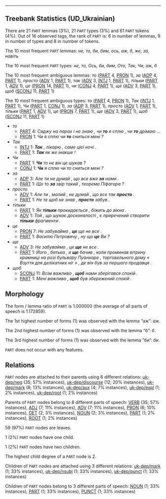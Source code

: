 

--------------------------------------------------------------------------------

## Treebank Statistics (UD_Ukrainian)

There are 21 `PART` lemmas (3%), 21 `PART` types (3%) and 61 `PART` tokens (4%).
Out of 16 observed tags, the rank of `PART` is: 6 in number of lemmas, 9 in number of types and 8 in number of tokens.

The 10 most frequent `PART` lemmas: <em>не, то, би, бим, ось, аж, б, же, за, навіть</em>

The 10 most frequent `PART` types:  <em>не, то, Ось, би, бим, Ото, Так, Чи, аж, б</em>

The 10 most frequent ambiguous lemmas: <em>то</em> ([PART]() 4, [PRON]() 1), <em>за</em> ([ADP]() 4, [PART]() 1), <em>просто</em> ([ADV]() 1, [PART]() 1), <em>так</em> ([ADV]() 3, [INTJ]() 1, [PART]() 1), <em>тільки</em> ([PART]() 1, [ADV]() 1), <em>це</em> ([PRON]() 14, [PART]() 1), <em>чи</em> ([CONJ]() 4, [PART]() 1), <em>ще</em> ([ADV]() 3, [PART]() 1), <em>щоб</em> ([SCONJ]() 11, [PART]() 1)

The 10 most frequent ambiguous types:  <em>то</em> ([PART]() 4, [PRON]() 1), <em>Так</em> ([INTJ]() 1, [PART]() 1), <em>Чи</em> ([PART]() 1, [CONJ]() 1), <em>за</em> ([ADP]() 3, [PART]() 1), <em>просто</em> ([ADV]() 1, [PART]() 1), <em>тільки</em> ([PART]() 1, [ADV]() 1), <em>це</em> ([PRON]() 7, [PART]() 1), <em>ще</em> ([ADV]() 3, [PART]() 1), <em>щоб</em> ([SCONJ]() 11, [PART]() 1)


* <em>то</em>
  * [PART]() 4: <em>Сиджу на парах і не знаю , чи <b>то</b> я сплю , чи <b>то</b> дрімаю …</em>
  * [PRON]() 1: <em>Чи я сплю чи <b>то</b> сниться мені ?</em>
* <em>Так</em>
  * [INTJ]() 1: <em><b>Так</b> , лікарю , саме цієї ночі .</em>
  * [PART]() 1: <em><b>Так</b> як же інакше !</em>
* <em>Чи</em>
  * [PART]() 1: <em><b>Чи</b> то не він це шукав ?</em>
  * [CONJ]() 1: <em><b>Чи</b> я сплю чи то сниться мені ?</em>
* <em>за</em>
  * [ADP]() 3: <em>Але ти не думай , що все вже <b>за</b> нами .</em>
  * [PART]() 1: <em>Що то <b>за</b> звір такий , теорема Піфагора ?</em>
* <em>просто</em>
  * [ADV]() 1: <em>Але ти , малий , не думай , що все так <b>просто</b> .</em>
  * [PART]() 1: <em>Не те щоб не знав , <b>просто</b> забув .</em>
* <em>тільки</em>
  * [PART]() 1: <em>Як <b>тільки</b> прокидається , біжить до вікна .</em>
  * [ADV]() 1: <em>Той , що шукає досконалості , є приречений створити <b>тільки</b> фрагменти .</em>
* <em>це</em>
  * [PRON]() 7: <em>Не забуваймо , <b>це</b> ще не все .</em>
  * [PART]() 1: <em>Василю Петровичу , ну що <b>це</b> Ви ?</em>
* <em>ще</em>
  * [ADV]() 3: <em>Не забуваймо , це <b>ще</b> не все .</em>
  * [PART]() 1: <em>Його , батька , я <b>ще</b> бачив , коли проминав вітрину крамниці на розі бульвару Пуанкаре , торговельного дому « Взуття для делікатних ніг » , де він був за першого продавця .</em>
* <em>щоб</em>
  * [SCONJ]() 11: <em>Всім важливо , <b>щоб</b> нами зберігався спокій .</em>
  * [PART]() 1: <em>Мені важливо , <b>щоб</b> був збережений спокій .</em>

## Morphology

The form / lemma ratio of `PART` is 1.000000 (the average of all parts of speech is 1.172859).

The 1st highest number of forms (1) was observed with the lemma “аж”: <em>аж</em>.

The 2nd highest number of forms (1) was observed with the lemma “б”: <em>б</em>.

The 3rd highest number of forms (1) was observed with the lemma “би”: <em>би</em>.

`PART` does not occur with any features.


## Relations

`PART` nodes are attached to their parents using 6 different relations: [uk-dep/neg]() (35; 57% instances), [uk-dep/discourse]() (12; 20% instances), [uk-dep/mark]() (8; 13% instances), [uk-dep/aux]() (4; 7% instances), [uk-dep/expl]() (1; 2% instances), [uk-dep/root]() (1; 2% instances)

Parents of `PART` nodes belong to 8 different parts of speech: [VERB]() (35; 57% instances), [ADJ]() (7; 11% instances), [ADV]() (7; 11% instances), [PRON]() (6; 10% instances), [DET]() (2; 3% instances), [NOUN]() (2; 3% instances), [PART]() (1; 2% instances), [ROOT]() (1; 2% instances)

59 (97%) `PART` nodes are leaves.

1 (2%) `PART` nodes have one child.

1 (2%) `PART` nodes have two children.

The highest child degree of a `PART` node is 2.

Children of `PART` nodes are attached using 3 different relations: [uk-dep/mark]() (1; 33% instances), [uk-dep/nsubj]() (1; 33% instances), [uk-dep/punct]() (1; 33% instances)

Children of `PART` nodes belong to 3 different parts of speech: [NOUN]() (1; 33% instances), [PART]() (1; 33% instances), [PUNCT]() (1; 33% instances)

